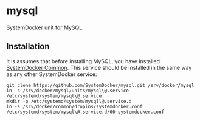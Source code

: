 # mysql

SystemDocker unit for MySQL.

## Installation

It is assumes that before installing MySQL, you have installed [SystemDocker Common](https://github.com/SystemDocker/common). This service should be installed in the same way as any other SystemDocker service:

```
git clone https://github.com/SystemDocker/mysql.git /srv/docker/mysql
ln -s /srv/docker/mysql/units/mysql\@.service /etc/systemd/system/mysql\@.service
mkdir -p /etc/systemd/system/mysql\@.service.d
ln -s /srv/docker/common/dropins/systemdocker.conf /etc/systemd/system/mysql\@.service.d/00-systemdocker.conf
```
